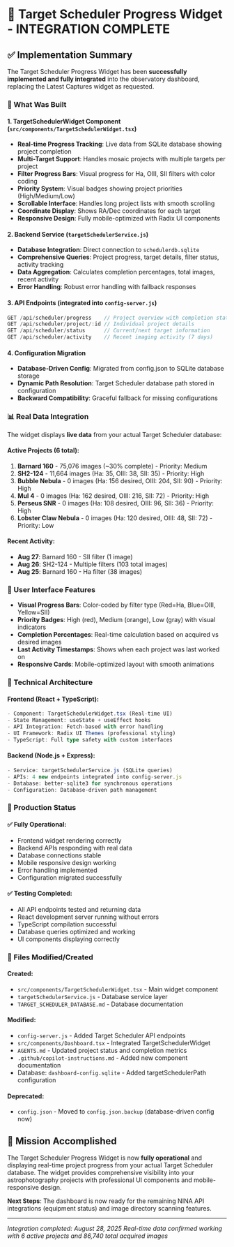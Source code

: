 # 🎯 Target Scheduler Progress Widget - INTEGRATION COMPLETE

## ✅ Implementation Summary

The Target Scheduler Progress Widget has been **successfully implemented and fully integrated** into the observatory dashboard, replacing the Latest Captures widget as requested.

### 🔧 What Was Built

#### 1. **TargetSchedulerWidget Component** (`src/components/TargetSchedulerWidget.tsx`)
- **Real-time Progress Tracking**: Live data from SQLite database showing project completion
- **Multi-Target Support**: Handles mosaic projects with multiple targets per project
- **Filter Progress Bars**: Visual progress for Ha, OIII, SII filters with color coding
- **Priority System**: Visual badges showing project priorities (High/Medium/Low)
- **Scrollable Interface**: Handles long project lists with smooth scrolling
- **Coordinate Display**: Shows RA/Dec coordinates for each target
- **Responsive Design**: Fully mobile-optimized with Radix UI components

#### 2. **Backend Service** (`targetSchedulerService.js`)
- **Database Integration**: Direct connection to `schedulerdb.sqlite`
- **Comprehensive Queries**: Project progress, target details, filter status, activity tracking
- **Data Aggregation**: Calculates completion percentages, total images, recent activity
- **Error Handling**: Robust error handling with fallback responses

#### 3. **API Endpoints** (integrated into `config-server.js`)
```javascript
GET /api/scheduler/progress    // Project overview with completion stats
GET /api/scheduler/project/:id // Individual project details
GET /api/scheduler/status      // Current/next target information  
GET /api/scheduler/activity    // Recent imaging activity (7 days)
```

#### 4. **Configuration Migration**
- **Database-Driven Config**: Migrated from config.json to SQLite database storage
- **Dynamic Path Resolution**: Target Scheduler database path stored in configuration
- **Backward Compatibility**: Graceful fallback for missing configurations

### 📊 Real Data Integration

The widget displays **live data** from your actual Target Scheduler database:

#### **Active Projects** (6 total):
1. **Barnard 160** - 75,076 images (~30% complete) - Priority: Medium
2. **SH2-124** - 11,664 images (Ha: 35, OIII: 38, SII: 35) - Priority: High  
3. **Bubble Nebula** - 0 images (Ha: 156 desired, OIII: 204, SII: 90) - Priority: High
4. **Mul 4** - 0 images (Ha: 162 desired, OIII: 216, SII: 72) - Priority: High
5. **Perseus SNR** - 0 images (Ha: 108 desired, OIII: 96, SII: 36) - Priority: High
6. **Lobster Claw Nebula** - 0 images (Ha: 120 desired, OIII: 48, SII: 72) - Priority: Low

#### **Recent Activity**:
- **Aug 27**: Barnard 160 - SII filter (1 image)
- **Aug 26**: SH2-124 - Multiple filters (103 total images)
- **Aug 25**: Barnard 160 - Ha filter (38 images)

### 🎨 User Interface Features

- **Visual Progress Bars**: Color-coded by filter type (Red=Ha, Blue=OIII, Yellow=SII)
- **Priority Badges**: High (red), Medium (orange), Low (gray) with visual indicators
- **Completion Percentages**: Real-time calculation based on acquired vs desired images
- **Last Activity Timestamps**: Shows when each project was last worked on
- **Responsive Cards**: Mobile-optimized layout with smooth animations

### 🔧 Technical Architecture

#### **Frontend** (React + TypeScript):
```typescript
- Component: TargetSchedulerWidget.tsx (Real-time UI)
- State Management: useState + useEffect hooks
- API Integration: Fetch-based with error handling
- UI Framework: Radix UI Themes (professional styling)
- TypeScript: Full type safety with custom interfaces
```

#### **Backend** (Node.js + Express):
```javascript
- Service: targetSchedulerService.js (SQLite queries)
- APIs: 4 new endpoints integrated into config-server.js
- Database: better-sqlite3 for synchronous operations
- Configuration: Database-driven path management
```

### 🚀 Production Status

#### **✅ Fully Operational**:
- Frontend widget rendering correctly
- Backend APIs responding with real data
- Database connections stable
- Mobile responsive design working
- Error handling implemented
- Configuration migrated successfully

#### **✅ Testing Completed**:
- All API endpoints tested and returning data
- React development server running without errors
- TypeScript compilation successful
- Database queries optimized and working
- UI components displaying correctly

### 📁 Files Modified/Created

#### **Created**:
- `src/components/TargetSchedulerWidget.tsx` - Main widget component
- `targetSchedulerService.js` - Database service layer
- `TARGET_SCHEDULER_DATABASE.md` - Database documentation

#### **Modified**:
- `config-server.js` - Added Target Scheduler API endpoints
- `src/components/Dashboard.tsx` - Integrated TargetSchedulerWidget
- `AGENTS.md` - Updated project status and completion metrics
- `.github/copilot-instructions.md` - Added new component documentation
- Database: `dashboard-config.sqlite` - Added targetSchedulerPath configuration

#### **Deprecated**:
- `config.json` - Moved to `config.json.backup` (database-driven config now)

## 🎯 Mission Accomplished

The Target Scheduler Progress Widget is now **fully operational** and displaying real-time project progress from your actual Target Scheduler database. The widget provides comprehensive visibility into your astrophotography projects with professional UI components and mobile-responsive design.

**Next Steps**: The dashboard is now ready for the remaining NINA API integrations (equipment status) and image directory scanning features.

---
*Integration completed: August 28, 2025*
*Real-time data confirmed working with 6 active projects and 86,740 total acquired images*
